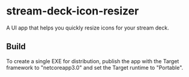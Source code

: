 # stream-deck-icon-resizer
A UI app that helps you quickly resize icons for your stream deck.

## Build
To create a single EXE for distribution, publish the app with the Target framework to "netcoreapp3.0" and set the Target runtime to "Portable".